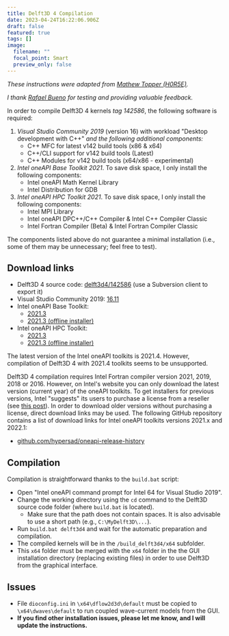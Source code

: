 ```yaml
---
title: Delft3D 4 Compilation
date: 2023-04-24T16:22:06.906Z
draft: false
featured: true
tags: []
image:
  filename: ""
  focal_point: Smart
  preview_only: false
---
```

*These instructions were adapted from [Mathew Topper
(H0R5E)](https://gist.github.com/H0R5E/162ffb929d946e9ccf1c9202e30c9b92).*

*I thank [Rafael Bueno](https://buenorc.github.io) for testing and providing valuable feedback.*

In order to compile Delft3D 4 kernels *tag 142586*, the following software is required:

1. *Visual Studio Community 2019* (version 16) with workload "Desktop development with C++" *and the following additional components:*
   * C++ MFC for latest v142 build tools (x86 & x64)
   * C++/CLI support for v142 build tools (Latest)
   * C++ Modules for v142 build tools (x64/x86 - experimental)
2. *Intel oneAPI Base Toolkit 2021*. To save disk space, I only install the following components:
   * Intel oneAPI Math Kernel Library
   * Intel Distribution for GDB
3. *Intel oneAPI HPC Toolkit 2021*. To save disk space, I only install the following components:
   * Intel MPI Library
   * Intel oneAPI DPC++/C++ Compiler & Intel C++ Compiler Classic
   * Intel Fortran Compiler (Beta) & Intel Fortran Compiler Classic

The components listed above do not guarantee a minimal installation (i.e., some of them may be unnecessary; feel free to test).

## Download links

* Delft3D 4 source code: [delft3d4/142586](https://svn.oss.deltares.nl/repos/delft3d/tags/delft3d4/142586/) (use a Subversion client to export it)
* Visual Studio Community 2019: [16.11](https://aka.ms/vs/16/release/vs_community.exe)
* Intel oneAPI Base Toolkit:
  * [2021.3](https://registrationcenter-download.intel.com/akdlm/irc_nas/17978/w_BaseKit_p_2021.3.0.3221.exe)
  * [2021.3 (offline installer)](https://registrationcenter-download.intel.com/akdlm/irc_nas/17978/w_BaseKit_p_2021.3.0.3221_offline.exe)
* Intel oneAPI HPC Toolkit:
  * [2021.3](https://registrationcenter-download.intel.com/akdlm/irc_nas/17940/w_HPCKit_p_2021.3.0.3227.exe)
  * [2021.3 (offline installer)](https://registrationcenter-download.intel.com/akdlm/irc_nas/17940/w_HPCKit_p_2021.3.0.3227_offline.exe)

T﻿he latest version of the Intel oneAPI toolkits is 2021.4. However, compilation of Delft3D 4 with 2021.4 toolkits seems to be unsupported.

Delft3D 4 compilation requires Intel Fortran compiler version 2021, 2019, 2018 or 2016. However, on Intel's website you can only download the latest version (current year) of the oneAPI toolkits. To get installers for previous versions, Intel "suggests" its users to purchase a license from a reseller (see [this post](https://community.intel.com/t5/oneAPI-Registration-Download/How-to-download-Intel-compiler-2021-4/td-p/1365702)). In order to download older versions without purchasing a license, direct download links may be used. The following GitHub repository contains a list of download links for Intel oneAPI toolkits versions 2021.x and 2022.1:

* [github.com/hypersad/oneapi-release-history](https://github.com/hypersad/oneapi-release-history)

## Compilation

Compilation is straightforward thanks to the `build.bat` script:

* Open "Intel oneAPI command prompt for Intel 64 for Visual Studio 2019".
* Change the working directory using the `cd` command to the Delft3D source code folder (where `build.bat` is located).
  * Make sure that the path does not contain spaces. It is also advisable to use a short path (e.g., `C:\MyDelft3D\...`).
* Run `build.bat delft3d4` and wait for the automatic preparation and compilation.
* The compiled kernels will be in the `/build_delft3d4/x64` subfolder.
* This `x64` folder must be merged with the `x64` folder in the the GUI installation directory (replacing existing files) in order to use Delft3D from the graphical interface.

## Issues

* File `dioconfig.ini` in `\x64\dflow2d3d\default` must be copied to `\x64\dwaves\default` to run coupled wave-current models from the GUI.
* **I﻿f you find other installation issues, please let me know, and I will update the instructions.**